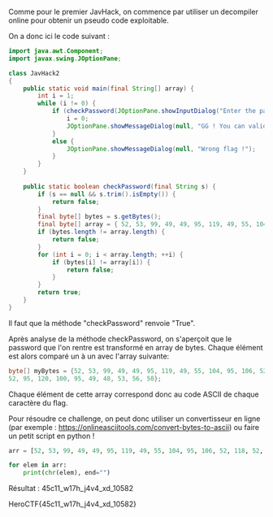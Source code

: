 Comme pour le premier JavHack, on commence par utiliser un decompiler online pour obtenir un pseudo code exploitable.

On a donc ici le code suivant :
```java
import java.awt.Component;
import javax.swing.JOptionPane;

class JavHack2
{
    public static void main(final String[] array) {
        int i = 1;
        while (i != 0) {
            if (checkPassword(JOptionPane.showInputDialog("Enter the password :"))) {
                i = 0;
                JOptionPane.showMessageDialog(null, "GG ! You can validate the challenge with this password");
            }
            else {
                JOptionPane.showMessageDialog(null, "Wrong flag !");
            }
        }
    }
    
    public static boolean checkPassword(final String s) {
        if (s == null && s.trim().isEmpty()) {
            return false;
        }
        final byte[] bytes = s.getBytes();
        final byte[] array = { 52, 53, 99, 49, 49, 95, 119, 49, 55, 104, 95, 106, 52, 118, 52, 95, 120, 100, 95, 49, 48, 53, 56, 50 };
        if (bytes.length != array.length) {
            return false;
        }
        for (int i = 0; i < array.length; ++i) {
            if (bytes[i] != array[i]) {
                return false;
            }
        }
        return true;
    }
}
```
Il faut que la méthode "checkPassword" renvoie "True".

Après analyse de la méthode checkPassword, on s'aperçoit que le password que l'on
rentre est transformé en array de bytes. Chaque élément est alors comparé un à un avec
l'array suivante:
```java
byte[] myBytes = {52, 53, 99, 49, 49, 95, 119, 49, 55, 104, 95, 106, 52, 118,
52, 95, 120, 100, 95, 49, 48, 53, 56, 50};
```
Chaque élément de cette array correspond donc au code ASCII de chaque caractère du flag.

Pour résoudre ce challenge, on peut donc utiliser un convertisseur en ligne (par exemple : https://onlineasciitools.com/convert-bytes-to-ascii) ou faire un petit script en python !
```python
arr = [52, 53, 99, 49, 49, 95, 119, 49, 55, 104, 95, 106, 52, 118, 52, 95, 120, 100, 95, 49, 48, 53, 56, 50]

for elem in arr:
	print(chr(elem), end="")
```
Résultat : 45c11_w17h_j4v4_xd_10582

HeroCTF{45c11_w17h_j4v4_xd_10582}
